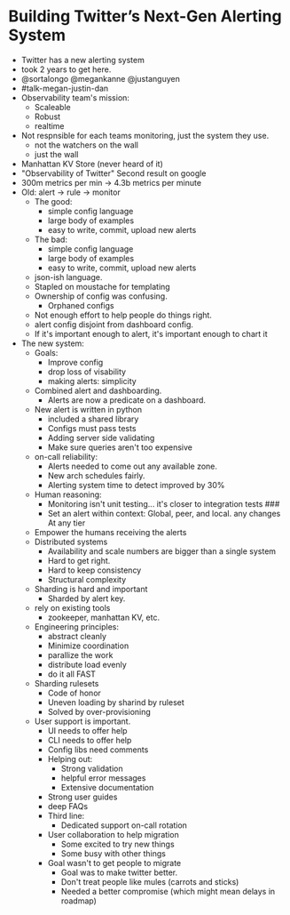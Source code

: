 # Building Twitter’s Next-Gen Alerting System

* Twitter has a new alerting system
* took 2 years to get here.
* @sortalongo @megankanne @justanguyen
* #talk-megan-justin-dan
* Observability team's mission:
    * Scaleable
    * Robust
    * realtime
* Not respnsible for each teams monitoring, just the system they use.
    * not the watchers on the wall
    * just the wall
* Manhattan KV Store (never heard of it)
* "Observability of Twitter" Second result on google
* 300m metrics per min -> 4.3b metrics per minute
* Old: alert -> rule -> monitor
    * The good:
        * simple config language
        * large body of examples
        * easy to write, commit, upload new alerts
    * The bad:
        * simple config language
        * large body of examples
        * easy to write, commit, upload new alerts
    * json-ish language.
    * Stapled on moustache for templating
    * Ownership of config was confusing.
        * Orphaned configs
    * Not enough effort to help people do things right.
    * alert config disjoint from dashboard config.
    * If it's important enough to alert, it's important enough to chart it
* The new system:
    * Goals:
        * Improve config
        * drop loss of visability
        * making alerts: simplicity
    * Combined alert and dashboarding.
        * Alerts are now a predicate on a dashboard.
    * New alert is written in python
        * included a shared library
        * Configs must pass tests
        * Adding server side validating
        * Make sure queries aren't too expensive
    * on-call reliability:
        * Alerts needed to come out any available zone.
        * New arch schedules fairly.
        * Alerting system time to detect improved by 30%
    * Human reasoning:
        * Monitoring isn't unit testing... it's closer to integration tests ###
        * Set an alert within context: Global, peer, and local.  any changes
          At any tier
    * Empower the humans receiving the alerts
    * Distributed systems
        * Availability and scale numbers are bigger than a single system
        * Hard to get right.
        * Hard to keep consistency
        * Structural complexity
    * Sharding is hard and important
        * Sharded by alert key.
    * rely on existing tools
        * zookeeper, manhattan KV, etc.
    * Engineering principles:
        * abstract cleanly
        * Minimize coordination
        * parallize the work
        * distribute load evenly
        * do it all FAST
    * Sharding rulesets
        * Code of honor
        * Uneven loading by sharind by ruleset
        * Solved by over-provisioning
    * User support is important.
        * UI needs to offer help
        * CLI needs to offer help
        * Config libs need comments
        * Helping out:
            * Strong validation
            * helpful error messages
            * Extensive documentation
        * Strong user guides
        * deep FAQs
        * Third line:
            * Dedicated support on-call rotation
        * User collaboration to help migration
            * Some excited to try new things
            * Some busy with other things
        * Goal wasn't to get people to migrate
            * Goal was to make twitter better.
            * Don't treat people like mules (carrots and sticks)
            * Needed a better compromise (which might mean delays in roadmap)

